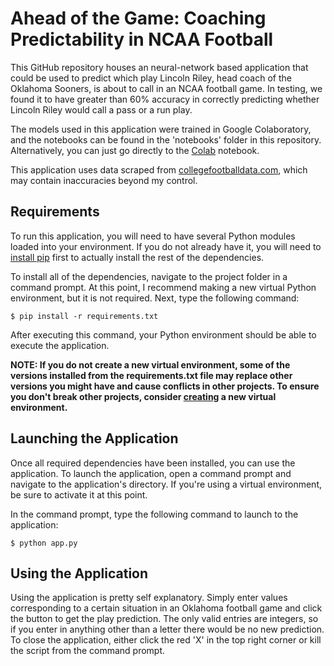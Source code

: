 # Ahead of the Game: Coaching Predictability in NCAA Football

This GitHub repository houses an neural-network based application that could be used to predict which play Lincoln Riley, head coach of the Oklahoma Sooners, is about to call in an NCAA football game. In testing, we found it to have greater than 60% accuracy in correctly predicting whether Lincoln Riley would call a pass or a run play.

The models used in this application were trained in Google Colaboratory, and the notebooks can be found in the 'notebooks' folder in this repository. Alternatively, you can just go directly to the [Colab](https://colab.research.google.com/drive/1ITENEu7jQ-3Hox3Mxr-TRgueKHElmwCH#offline=true&sandboxMode=true) notebook.

This application uses data scraped from [collegefootballdata.com](collegefootballdata.com), which may contain inaccuracies beyond my control.

## Requirements
To run this application, you will need to have several Python modules loaded into your environment. If you do not already have it, you will need to [install pip](https://pip.pypa.io/en/stable/installing/) first to actually install the rest of the dependencies.

To install all of the dependencies, navigate to the project folder in a command prompt. At this point, I recommend making a new virtual Python environment, but it is not required. Next, type the following command:

`$ pip install -r requirements.txt`

 After executing this command, your Python environment should be able to execute the application.
 
 **NOTE: If you do not create a new virtual environment, some of the versions installed from the requirements.txt file may replace other versions you might have and cause conflicts in other projects. To ensure you don't break other projects, consider [creating](https://packaging.python.org/guides/installing-using-pip-and-virtual-environments/) a new virtual environment.** 

## Launching the Application
Once all required dependencies have been installed, you can use the application. To launch the application, open a command prompt and navigate to the application's directory. If you're using a virtual environment, be sure to activate it at this point.

In the command prompt, type the following command to launch to the application:

`$ python app.py`

## Using the Application
Using the application is pretty self explanatory. Simply enter values corresponding to a certain situation in an Oklahoma football game and click the button to get the play prediction. The only valid entries are integers, so if you enter in anything other than a letter there would be no new prediction. To close the application, either click the red 'X' in the top right corner or kill the script from the command prompt.